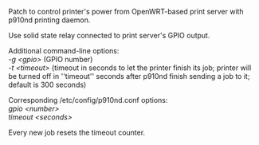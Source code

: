 Patch to control printer's power from OpenWRT-based print server with p910nd printing daemon.

Use solid state relay connected to print server's GPIO output.

Additional command-line options:<br />
*-g &lt;gpio&gt;* (GPIO number)<br />
*-t &lt;timeout&gt;* (timeout in seconds to let the printer finish its job; printer will be turned off in ''timeout'' seconds after p910nd finish sending a job to it; default is 300 seconds)

Corresponding /etc/config/p910nd.conf options:<br />
*gpio &lt;number&gt;*<br />
*timeout &lt;seconds&gt;*

Every new job resets the timeout counter.
